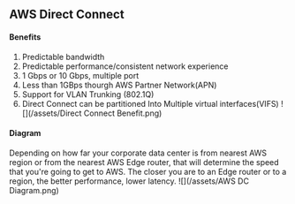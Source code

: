 ## AWS Direct Connect

#### Benefits
1. Predictable bandwidth
2. Predictable performance/consistent network experience
3. 1 Gbps or 10 Gbps, multiple port
4. Less than 1GBps thourgh AWS Partner Network(APN)
5. Support for VLAN Trunking (802.1Q)
6. Direct Connect can be partitioned Into Multiple virtual interfaces(VIFS)
![](/assets/Direct Connect Benefit.png)

#### Diagram
Depending on how far your corporate data center is from nearest AWS region or from the nearest AWS Edge router, that will determine the speed that you're going to get to AWS. The closer you are to an Edge router or to a region, the better performance, lower latency. ![](/assets/AWS DC Diagram.png)

